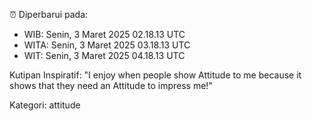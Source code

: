⏰ Diperbarui pada:
- WIB: Senin, 3 Maret 2025 02.18.13 UTC
- WITA: Senin, 3 Maret 2025 03.18.13 UTC
- WIT: Senin, 3 Maret 2025 04.18.13 UTC

Kutipan Inspiratif:
"I enjoy when people show Attitude to me because it shows that they need an Attitude to impress me!"


Kategori: attitude

